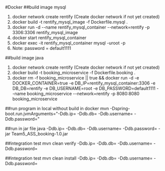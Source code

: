 #Docker
##build image mysql
1. docker network create rentify (Create docker network if not yet created)
2. docker build -t rentify_mysql_image -f Dockerfile.mysql . 
3. docker run -d --name rentify_mysql_container --network=rentify -p 3306:3306 rentify_mysql_image 
4. docker start rentify_mysql_container 
5. docker exec -it rentify_mysql_container mysql -uroot -p 
6. Note: password = default1111

##build image java
1. docker network create rentify (Create docker network if not yet created)
2. docker build -t booking_microservice -f Dockerfile.booking .
3. docker rm -f booking_microservice || true && docker run -d -e DOCKER_CONTAINER=true -e DB_IP=rentify_mysql_container:3306 -e DB_DB=rentify -e DB_USERNAME=root -e DB_PASSWORD=default1111 --name booking_microservice --network=rentify -p 8080:8080 booking_microservice

##run program in local without build in docker
mvn -Dspring-boot.run.jvmArguments="-Ddb.ip=<db ip> -Ddb.db=<db> -Ddb.username=<db username> -Ddb.password=<db password>"

##run in jar file
java -Ddb.ip=<db ip> -Ddb.db=<db> -Ddb.username=<db username> -Ddb.password=<db password> -jar Team5_ASS_booking-1.0.jar

##integration test
mvn clean verify -Ddb.ip=<db ip> -Ddb.db=<db> -Ddb.username=<db username> -Ddb.password=<db password>

##integration test
mvn clean install -Ddb.ip=<db ip> -Ddb.db=<db> -Ddb.username=<db username> -Ddb.password=<db password>
